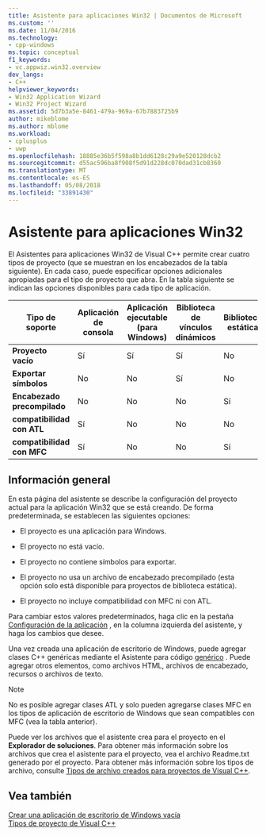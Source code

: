 ```yaml
---
title: Asistente para aplicaciones Win32 | Documentos de Microsoft
ms.custom: ''
ms.date: 11/04/2016
ms.technology:
- cpp-windows
ms.topic: conceptual
f1_keywords:
- vc.appwiz.win32.overview
dev_langs:
- C++
helpviewer_keywords:
- Win32 Application Wizard
- Win32 Project Wizard
ms.assetid: 5d7b3a5e-8461-479a-969a-67b7883725b9
author: mikeblome
ms.author: mblome
ms.workload:
- cplusplus
- uwp
ms.openlocfilehash: 18885e36b5f598a8b1dd6128c29a9e520128dcb2
ms.sourcegitcommit: d55ac596ba8f908f5d91d228dc070dad31cb8360
ms.translationtype: MT
ms.contentlocale: es-ES
ms.lasthandoff: 05/08/2018
ms.locfileid: "33891430"
---
```

# <a name="win32-application-wizard"></a>Asistente para aplicaciones Win32
El Asistentes para aplicaciones Win32 de Visual C++ permite crear cuatro tipos de proyecto (que se muestran en los encabezados de la tabla siguiente). En cada caso, puede especificar opciones adicionales apropiadas para el tipo de proyecto que abra. En la tabla siguiente se indican las opciones disponibles para cada tipo de aplicación.  
  
|Tipo de soporte|Aplicación de consola|Aplicación ejecutable (para Windows)|Biblioteca de vínculos dinámicos|Biblioteca estática|  
|---------------------|-------------------------|----------------------------------------|---------------------------|--------------------|  
|**Proyecto vacío**|Sí|Sí|Sí|No|  
|**Exportar símbolos**|No|No|Sí|No|  
|**Encabezado precompilado**|No|No|No|Sí|  
|**compatibilidad con ATL**|Sí|No|No|No|  
|**compatibilidad con MFC**|Sí|No|No|Sí|  
  
## <a name="overview"></a>Información general  
 En esta página del asistente se describe la configuración del proyecto actual para la aplicación Win32 que se está creando. De forma predeterminada, se establecen las siguientes opciones:  
  
-   El proyecto es una aplicación para Windows.  
  
-   El proyecto no está vacío.  
  
-   El proyecto no contiene símbolos para exportar.  
  
-   El proyecto no usa un archivo de encabezado precompilado (esta opción solo está disponible para proyectos de biblioteca estática).  
  
-   El proyecto no incluye compatibilidad con MFC ni con ATL.  
  
 Para cambiar estos valores predeterminados, haga clic en la pestaña [Configuración de la aplicación](../windows/application-settings-win-32-project-wizard.md) , en la columna izquierda del asistente, y haga los cambios que desee.  
  
 Una vez creada una aplicación de escritorio de Windows, puede agregar clases C++ genéricas mediante el Asistente para código [genérico](../ide/generic-cpp-class-wizard.md) . Puede agregar otros elementos, como archivos HTML, archivos de encabezado, recursos o archivos de texto.  
  
> [!NOTE]
>  No es posible agregar clases ATL y solo pueden agregarse clases MFC en los tipos de aplicación de escritorio de Windows que sean compatibles con MFC (vea la tabla anterior).  
  
 Puede ver los archivos que el asistente crea para el proyecto en el **Explorador de soluciones**. Para obtener más información sobre los archivos que crea el asistente para el proyecto, vea el archivo Readme.txt generado por el proyecto. Para obtener más información sobre los tipos de archivo, consulte [Tipos de archivo creados para proyectos de Visual C++](../ide/file-types-created-for-visual-cpp-projects.md).  
  
## <a name="see-also"></a>Vea también  
 [Crear una aplicación de escritorio de Windows vacía](../windows/creating-an-empty-windows-desktop-application.md)   
 [Tipos de proyecto de Visual C++](../ide/visual-cpp-project-types.md)